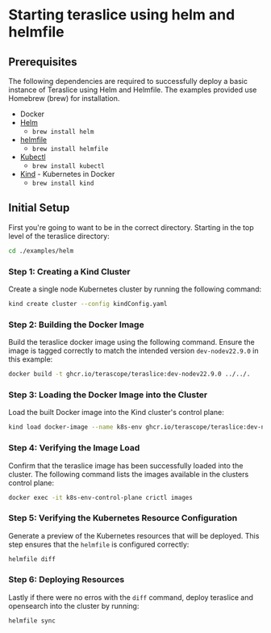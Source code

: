 # Starting teraslice using helm and helmfile

## Prerequisites

The following dependencies are required to successfully deploy a basic instance of Teraslice using Helm and Helmfile. The examples provided use Homebrew (brew) for installation.

- Docker
- [Helm](https://helm.sh/docs/intro/install/)
    - `brew install helm`
- [helmfile](https://formulae.brew.sh/formula/helmfile)
    - `brew install helmfile`
- [Kubectl](https://kubernetes.io/docs/reference/kubectl/)
    - `brew install kubectl`
- [Kind](https://kind.sigs.k8s.io/) - Kubernetes in Docker
    - `brew install kind`

## Initial Setup

First you're going to want to be in the correct directory. Starting in the top level of the teraslice directory:

```bash
cd ./examples/helm
```

### Step 1: Creating a Kind Cluster

Create a single node Kubernetes cluster by running the following command:

```bash
kind create cluster --config kindConfig.yaml
```

### Step 2: Building the Docker Image

Build the teraslice docker image using the following command. Ensure the image is tagged correctly to match the intended version `dev-nodev22.9.0` in this example:

```bash
docker build -t ghcr.io/terascope/teraslice:dev-nodev22.9.0 ../../.
```

### Step 3: Loading the Docker Image into the Cluster

Load the built Docker image into the Kind cluster's control plane:

```bash
kind load docker-image --name k8s-env ghcr.io/terascope/teraslice:dev-nodev22.9.0
```

### Step 4: Verifying the Image Load

Confirm that the teraslice image has been successfully loaded into the cluster. The following command lists the images available in the clusters control plane:

```bash
docker exec -it k8s-env-control-plane crictl images
```

### Step 5: Verifying the Kubernetes Resource Configuration

Generate a preview of the Kubernetes resources that will be deployed. This step ensures that the `helmfile` is configured correctly:

```bash
helmfile diff
```

### Step 6: Deploying Resources

Lastly if there were no erros with the `diff` command, deploy teraslice and opensearch into the cluster by running:

```bash
helmfile sync
```
